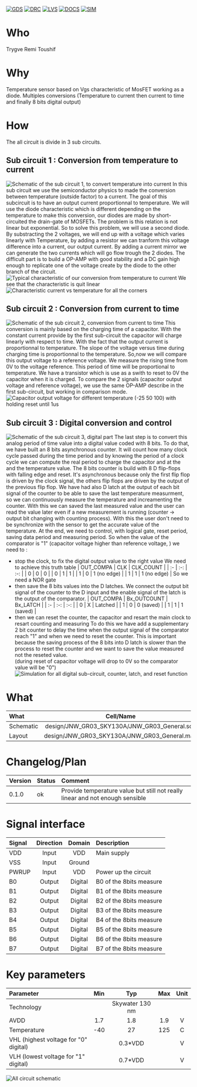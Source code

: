 
[![GDS](../../actions/workflows/gds.yaml/badge.svg)](../../actions/workflows/gds.yaml)
[![DRC](../../actions/workflows/drc.yaml/badge.svg)](../../actions/workflows/drc.yaml)
[![LVS](../../actions/workflows/lvs.yaml/badge.svg)](../../actions/workflows/lvs.yaml)
[![DOCS](../../actions/workflows/docs.yaml/badge.svg)](../../actions/workflows/docs.yaml)
[![SIM](../../actions/workflows/sim.yaml/badge.svg)](../../actions/workflows/sim.yaml)

# Who
Trygve
Remi
Toushif

# Why
Temperature sensor based on Vgs characteristic of MosFET working as a diode.
Multiples conversions (Temperature to current then current to time and finally 8 bits digital output) 

# How
The all circuit is divide in 3 sub circuits.
## Sub circuit 1 : Conversion from temperature to current
![Schematic of the sub circuit 1, to convert temperature into current](Media/IvsT_circuit.png)
In this sub circuit we use the semiconductor physics to made the conversion between temperature
(outside factor) to a current. The goal of this subcircuit is to have an output current proportionnal to temperature.
We will use the diode characteristic which is different depending on the temperature to make this conversion, our diodes are made by short-circuited the drain-gate of MOSFETs.
The problem is this relation is not linear but exponential.
So to solve this problem, we will use a second diode. By substracting the 2 voltages, we will end up with a voltage which varies linearly with Temperature, by adding a resistor we can tranform this voltage difference into a current, our output current.
By adding a current mirror we can generate the two currents which will go flow trough the 2 diodes.
The difficult part is to build a OP-AMP with good stability and a DC gain high enough to replicate one of the voltage create by the diode to the other branch of the circuit.
<Trygve what the description of the OP-AMP here>
![Typical characteristic of our conversion from temperature to current](Media/Current_vs_Temperature_typical.png)
We see that the characteristic is quit linear <compute coefficient>
![Characteristic current vs temperature for all the corners](Media/Current_vs_Temperature.png)


## Sub circuit 2 : Conversion from current to time
![Schematic of the sub circuit 2, conversion from current to time](Media/tvsI_circuit.png)
This conversion is mainly based on the charging time of a capacitor. With the constant current provide by the first sub-circuit the capacitor will charge linearly with respect to time.
With the fact that the output current is proportionnal to temperature. The slope of the voltage versus time during charging time is proportionnal to the temperature.
So,now we will compare this output voltage to a reference voltage. We measure the rising time from 0V to the voltage reference. This period of time will be proportional to temperature.
We have a transistor which is use as a swith to reset to 0V the capacitor when it is charged. 
To compare the 2 signals (capacitor output voltage and reference voltage), we use the same OP-AMP describe in the first sub-circuit, but working in comparison mode.
<add values of tvsI characteristic>
![Capacitor output voltage for different temperature (-25 50 100) with holding reset until 1us](Media/V_out_cap_05.png)

## Sub circuit 3 : Digital conversion and control
![Schematic of the sub circuit 3, digital part](Media/Digital_part.png)
The last step is to convert this analog period of time value into a digital value coded with 8 bits.
To do that, we have built an 8 bits asynchronous counter. It will count how many clock cycle passed during the time period and by knowing the period of a clock cycle we can compute the real period to charge the capacitor and at the and the temperature value.
The 8 bits counter is build with 8 D flip-flops with falling edge and reset.
It's asynchronous because only the first flip flop is driven by the clock signal, the others flip flops are driven by the output of the previous flip flop.
We have had also D latch at the output of each bit signal of the counter to be able to save the last temperature measurment, so we can continuously measure the temperature and increamenting the counter.
With this we can saved the last measured value and the user can read the value later even if a new measurement is running (counter -> output bit changing with counting process).
With this the user don't need to be synchronize with the sensor to get the accurate value of the temperature.
At the end, we need to control, with logical gate, reset period, saving data period and measuring period.
So when the value of the comparator is "1" (capacitor voltage higher than reference voltage, ) we need to :
- stop the clock, to fix the digital output value to the right value
We need to achieve this truth table
| OUT_COMPA | CLK | CLK_COUNT   |
| :-        | :-: | :-:         |
| 0         | 0   | 0           |
| 0         | 1   | 1           |
| 1         | 0   | 1 (no edge) |
| 1         | 1   | 1 (no edge) |
So we need a NOR gate
- then save the 8 bits values into the D latches.
We connect the output bit signal of the counter to the D input and the enable signal of the latch is the output of the comparator.
| OUT_COMPA | Bx_OUTCOUNT | Bx_LATCH  |
| :-        | :-:         | :-:       |
| 0         | X           | Latched   |
| 1         | 0           | 0 (saved) |
| 1         | 1           | 1 (saved) | 
- then we can reset the counter, the capacitor and resart the main clock to resart counting and measuring
To do this we have add a supplementary 2 bit counter to delay the time when the output signal of the comparator reach "1" and when we need to reset the counter. This is important because the saving process of the 8 bits into D latch is slower than the process to reset the counter and we want to save the value measured not the reseted value.\
(during reset of capacitor voltage will drop to 0V so the comparator value will be "0")
![Simulation for all digital sub-circuit, counter, latch, and reset function](sim/JNW_GR03_DigitalControl/output_tran/FirstTestFullControl.png)

# What

| What            |        Cell/Name |
| :-              |  :-:       |
| Schematic       | design/JNW_GR03_SKY130A/JNW_GR03_General.sch |
| Layout          | design/JNW_GR03_SKY130A/JNW_GR03_General.mag |


# Changelog/Plan

| Version | Status | Comment|
| :---| :---| :---|
|0.1.0 | ok | Provide temperature value but still not really linear and not enough sensible |


# Signal interface

| Signal       | Direction | Domain  | Description                               |
| :---         | :---:     | :---:   | :---                                      |
| VDD          | Input     | VDD     | Main supply                               |
| VSS          | Input     | Ground  |                                           |
| PWRUP        | Input     | VDD     | Power up the circuit                      |
| B0           | Output    | Digital | B0 of the 8bits measure                   |
| B1           | Output    | Digital | B1 of the 8bits measure                   |
| B2           | Output    | Digital | B2 of the 8bits measure                   |
| B3           | Output    | Digital | B3 of the 8bits measure                   |
| B4           | Output    | Digital | B4 of the 8bits measure                   |
| B5           | Output    | Digital | B5 of the 8bits measure                   |
| B6           | Output    | Digital | B6 of the 8bits measure                   |
| B7           | Output    | Digital | B7 of the 8bits measure                   | 

# Key parameters

| Parameter                             | Min     | Typ             | Max     | Unit  |
| :---                                  | :---:   | :---:           | :---:   | :---: |
| Technology                            |         | Skywater 130 nm |         |       |
| AVDD                                  | 1.7     | 1.8             | 1.9     | V     |
| Temperature                           | -40     | 27              | 125     | C     |
| VHL (highest voltage for "0" digital) |         | 0.3*VDD         |         | V     |
| VLH (lowest voltage for "1" digital)  |         | 0.7*VDD         |         | V     |

![All circuit schematic](Media/General_circuit.png)
